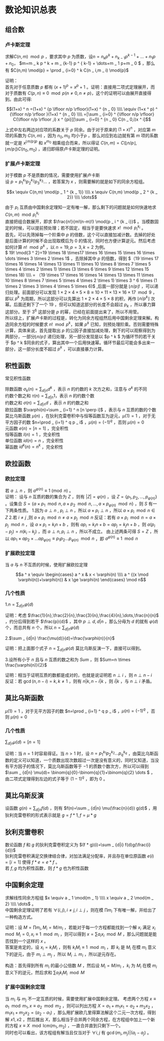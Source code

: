 # 数论知识总表
## 组合数
### 卢卡斯定理
求解$C(n,m) \mod{p}$ ，要求其中 $p$ 为质数，设$n=n _ k p ^ k+n _ {k-1} p ^ {k-1}+ \dots+n _ 1 p+n _ 0$， $m=m _ k p ^ k + m _ {k-1} p ^ { k-1} + \dots+m _ 1 p+m _ 0 $ ，那么有 $C(n,m) \mod{p} = \prod _ {i=0} ^ k C(n _ i,m _ i) \mod{p}$

证明：  
首先对于任意质数 $p$ 都有 $(x+1) ^ p=x ^ p +1$ 。证明：直接用二项式定理展开，而对于质数有 $C(p,n) \equiv 0 \mod{p} (n \neq0,n \neq p)$，这个的证明可以由展开直接得到。由此可得:  

$$(1+x) ^ n =(1+x) ^ {p \lfloor n/p \rfloor}(1+x) ^ {n _ 0} \\\\ \equiv (1+x ^ p) ^ {\lfloor n/p \rfloor }(1+x) ^ {n _ 0} \\\\ =[\sum _ {i=0} ^ {\lfloor n/p \rfloor} C(\lfloor n/p \rfloor ,i) x ^ {pi}][\sum _ {i=0} ^ {n _ 0} C(n _ 0,i)x ^ i]$$

上式中左右两边对应项的系数关于 $p$ 同余。由于对于原来的 $(1+x) ^ n$ ，对应第 $m$ 项的系数为 $C(n,m)$ ，因为 $n _ 0,m _ 0$ 均小于$p$ ，那么对应到右边就有第 $m$ 项的系数就一定是 $x ^ {\lfloor m/p \rfloor p}$ 和 $x ^ {m _ 0}$ 相乘组合而来，所以得证 $C(n,m)=C(\lfloor n/p \rfloor,\lfloor m/p \rfloor)C(n _ 0,m _ 0)$ ，递归即得原卢卡斯定理的证明。

### 扩展卢卡斯定理

对于模数 $p$ 不是质数的情况，需要使用扩展卢卡斯  
设 $p=p _ 1 ^ {k _ 1} p _ 2 ^ {k _ 2} p _ 3 ^ {k _ 3} \dots$ ，若答案为 $x$ ，则需要解的就是如下的同余方程组。

$$x \equiv C(n,m) \mod{p _ 1 ^ {k _ 1}} \\\\ x \equiv C(n,m) \mod{p _ 2 ^ {k _ 2}} \\\\ \dots$$

由于 $p _ i$ 互质由中国剩余定理知一定有唯一解，那么剩下的问题就是如何快速地求 $C(n,m) \mod{p _ i ^ {k _ i}}$   
直接把组合数展开，即求 $\frac{n!}{m!(n-m)!} \mod{p _ i ^ {k _ i}}$ 。当模数固定的时候，可以提前预处理；若不固定，相当于是要快速求 $x! \mod {p _ i ^ {k _ i}}$ 。  
首先，可以先筛掉每一个阶乘中 $p$ 的倍数，这个可以直接加减计数。去掉的好处是后面计算的时候不会出现取模后为 $0$ 的情况，同时也方便计算逆元。然后考虑如何计算 $n! \mod{p ^ k}$ ，以 $n=19,p=3,k=2$  为例。  
$ 19! \mod{3 ^ 2}=19 \times 18 \times17 \times 16 \times 15 \times 16 \times \dots \times 3 \times 2 \times 1$ ，去除掉其中 $p$ 的倍数，得到 $（19 \times 17 \times 16 \times 14 \times 13 \times 11 \times 10 \times 8 \times 7 \times 5 \times 4 \times 2 \times 1) \times (3 \times 6 \times 9 \times 12 \times 15 \times 18) \\\\ = （19 \times 17 \times 16 \times 14 \times 13 \times 11 \times 10 \times 8 \times 7 \times 5 \times 4 \times 2 \times 1)  \times 3 ^ 6 \times (1 \times 2 \times 3 \times 4 \times 5 \times 6)$ ,后面一部分就是 $\lfloor n/p \rfloor!$ ，可以递归处理。前面部分可以发现 $1 \times 2 \times 4 \times 5 \times 8 \equiv 10 \times 11 \times 13 \times 16 \times 17 \mod{9}$ ，即以 $p ^ k$ 为周期，所以这部分可以先算出 $1 \times 2 \times 4 \times 5 \times 8$ 的积，再作 $\lfloor n/p ^ k \rfloor$ 次幂。后面还剩下了一个 $19$ ，但可以知道这部分的长度不会超过 $p _ k$ ，所以暴力算这部分。至于 $3 ^ 6$ 这部分是 $p$ 的幂，已经在前面提出来了，所以不用管。  
所以综上，扩展卢卡斯的过程是，转化为同余方程组然后用中国剩余定理来解。构造同余方程的时候要求 $n! \mod{p ^ k}$，如果 $p ^ k$ 已知，则预处理阶乘。否则需要特殊计算，具体来说，首先提取出 $p$ 的公因子直接加减处理，剩下的可以观察得到为两部分，一部分$\lfloor n/p \rfloor!$ 递归处理，另一部分发现是以 $p ^ k $ 为循环节的若干关于 $p ^ k $同余的式子，算出其中一个后用快速幂。循环节最后可能会多出来一部分，这一部分长度不超过 $p ^ k$ ，可以直接暴力计算。

## 积性函数

常见积性函数

除数函数 $\sigma _ k (n)=\sum _ {d|n} d ^ k$ ，表示 $n$ 的约数的 $k$ 次方之和，注意与 $\sigma ^ k$ 的不同   
约数个数之和 $\tau(n)=\sum _ {d|n} 1$，表示 $n$  的约数个数  
约数之和 $\sigma(n)=\sum _ {d|n} d$ ，表示 $n$  的约数之和  
欧拉函数 $\varphi(n)=\sum _ {i=1} ^ n [n \perp i]$ ，表示与 $n$ 互质的数的个数  
莫比乌斯函数 $\mu(n)$ ，在狄利克雷卷积中与恒等函数互为逆元，$\mu(1)=1$ ，对于无平方因子的数 $n=\prod _ {i=1} ^ q p _ i$ ，$\mu(n)=(-1) ^ q$ ，否则 $\mu(n)=0$  
元函数 $e(n)=[n=1]$ ，完全积性  
恒等函数 $I(n)=1$ ，完全积性  
单位函数 $id(n)=n$ ，完全积性  
幂函数 $id ^ k (n)=n ^ k$ ，完全积性

## 欧拉函数
### 欧拉定理
若 $a \perp n$ ，则 $a^{\varphi(n)} \equiv 1\pmod{n}$ 。  
证明：
设与 $n$ 互质的数的集合为 $Z$ ，则有 $|Z|=\varphi(n)$ ，设 $Z=\lbrace p _ 1,p _ 2,\dots,p _ {\varphi(n)}\rbrace$ 。设集合 $S=\lbrace a \times p _ 1 \mod{n},a \times p _ 2 \mod{n},\dots,a \times p _ {\varphi(n)} \mod{n} \rbrace$ ，则 $S$ 有一下两条性质。
1.因为 $a \perp n$ , $p _ i \perp n$ ，所以 $a \times p _ i \perp n$ ，所以 $a \times p _ i \mod{n} \in Z$
2.若 $i \neq j$ ,则 $a \times p _ i \mod{n} \neq a \times p _ j \mod{n}$ 
反证：若有 $a \times p _ i \mod{n} = a \times p _ j \mod{n}$ ，设 $a \times p _ i=k _ in+b$ ，则有 $a p _ i=k _ in+b=ap _ j=k _ jn+b$ ，则 $a(p _ i-p _ j)=n(k _ i-k _ j)$ ，而 $a \perp n,p _ i \perp n$ ，所以不成立。
由上述两条可得 $S=Z$ ，所以 $ap _ 1 \times ap _ 2 \times \dots ap _ {\varphi(n)} \equiv p _ 1 p _ 2 \dots p _ {\varphi(n)} \mod{n}$ ，即 $a^{\varphi(n)} \equiv 1 \mod{n}$ 

### 扩展欧拉定理

当 $a$ 与 $n$ 不互质的时候，使用扩展欧拉定理

$$a ^ x \equiv \begin{cases} a ^ x & x < \varphi(n) \\\\ a ^ {(x \mod \varphi(n))+\varphi(n)} & x \ge \varphi(n) \end{cases} \mod n$$

### 几个性质
1.$n=\sum _ {d|n} \varphi(d)$

证明：考虑 $\frac{1}{n},\frac{2}{n},\frac{3}{n},\frac{4}{n},\dots,\frac{n}{n}$ ，约分后得到若干 $\frac{p}{d}$ ，其中 $p \perp d,d|n$ ，那么分母为 $d$ 的就有 $\varphi(d)$ 个，而总共有 $n$ 个，所以 $n=\sum _ {d|n} \varphi(d)$

2.$\sum _ {d|n} \frac{\mu(d)}{d}=\frac{\varphi(n)}{n}$

证明：把上面那个式子 $n=\sum _ {d|n} \varphi(d)$ 莫比乌斯反演一下，直接可以得到。

3.设所有小于 $n$ 且与 $n$ 互质的数之和为 $Sum$ ，则 $Sum=n \times \frac{\varphi(n)}{2}$

证明：相当于证明互质的数都是成对的，也就是说证明若 $n \perp i$ ，则 $n \perp n-i$  
反证：若 $\gcd(n,n-i)=k,k \neq 1$ ，则有 $n|k,n-i|k$ ，则 $i|k$ ，与 $n \perp i$ 矛盾。
## 莫比乌斯函数

$\mu(1)=1$ ，对于无平方因子的数 $n=\prod _ {i=1} ^ q p _ i$ ，$\mu(n)=(-1) ^ q$ ，否则 $\mu(n)=0$  

### 几个性质

$\sum _ {d|n} \mu(d)=[n=1]$ 

证明：当 $n=1$ 时容易得证。当 $n > 1$ 时，设 $n=p _ 1 ^ {k _ 1} p _ 2 ^ {k _ 2} \dots p _ q ^ {k _ q}$ ，由莫比乌斯函数的定义可以知道，一个质数出现次数超过一次是没有意义的，同时又知道，当没有平方因子的情况下，莫比乌斯函数等于 $-1$ 的质数个数次方，所以可以得到 $\sum _ {d|n} \mu(d)= \binom{q}{0}-\binom{q}{1}+\binom{q}{2} \dots $ ，由二项式定理得到左边的式子等于 $(1-1) ^ q$ ，即为 $0$ 。

## 莫比乌斯反演

设函数 $g(n)=\sum _ {d|n} f(d)$ ，则有 $f(n)=\sum _ {d|n} \mu(\frac{n}{d}) g(d)$ ，用狄利克雷卷积的形式表示就是 $g=f * 1,f= \mu * g$ 

## 狄利克雷卷积

数论函数 $f$ 和 $g$ 的狄利克雷卷积定义为 $(f * g)(i)=\sum _ {d|i} f(d)g(\frac{i}{d})$  
狄利克雷卷积满足交换律结合律，对加法满足分配率，并且存在单位原函数 $e(i)=[i=1]$ 使得 $f * e=e * f$ 。  
若 $f,g$ 均为积性函数，则 $f * g$ 也为积性函数

## 中国剩余定理
求解线性同余方程组 $x \equiv a _ 1 \mod{m _ 1} \\\\ x \equiv a _ 2 \mod{m _ 2} \\\\ \dots$ 。  
中国剩余定理证明了若有 $\forall (i,j) ,i \neq j,i \perp j$ ，则在模 $\prod m _ i$ 下有唯一解，并给出了一种构造方式。

证明：设 $M=\prod m _ i,M _ i=M/m _ i$ ，若能对于每一个方程都能找到一个解 $x _ i$ 满足 $x _ i \mod{M _ i}=0,x _ i \equiv 1 \mod{m _ i }$ ，则可以得到 $x = \sum a _ i x _ i \mod{M}$ ，那么问题就是能否找到一个这样的 $x$ 。  
答案是肯定的，设 $x _ i=k _ i M _ i$ ，则有 $k _ i M _ i \equiv 1 \mod{m _ i}$ ，即 $k _ i$ 是 $M _ i$ 在模 $m _ i$ 意义下的逆元，由于 $m _ i \perp m _ j$ ，所以 $M _ i \perp m _ i$ ，所以逆元存在。

构造：首先得到所有 $m _ i$ 的最小公倍数 $M$ ，然后设 $M _ i =M/m _ i$ ，$k _ i$ 为 $M _ i$ 在模 $m _ i$ 意义下的逆元，然后求和 $\sum a _ i k _ i M _ i \mod{M}$

### 扩展中国剩余定理

当 $m _ i$ 与 $m _  j$ 不一定互质的时候，需要使用扩展中国剩余定理。
考虑两个方程 $x \equiv a _ 1 \mod{m _ 1},x \equiv a _ 2 \mod{m _ 2}$ ，则可以列出方程 $X=a _ 1+m _ 1x _ 1=a _ 2+m _ 2 x _ 2$ ，$m _ 1 x _ 1+m _ 2 x _ 2=(a _ 2-a _ 1)$ ，那么用扩展欧几里得算法解这个二元一次方程，得到解 $x1,x2$ ，然后推出 $X$，那么相当于合并两个同余方程，在方程组中加上一个新的方程 $x \equiv X \mod{\mbox{lcm}(m _ 1,m _ 2)}$ ，一直合并直到只剩下一个。  
同时也可以看出，该方程组有解当且仅当对于 $\forall i,j$ 有 $\gcd(m _ i,m _ j)|(a _ i-a _ j)$ 。